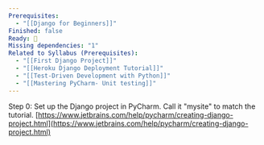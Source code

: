 ```yaml
---
Prerequisites:
  - "[[Django for Beginners]]"
Finished: false
Ready: 🔘
Missing dependencies: "1"
Related to Syllabus (Prerequisites):
  - "[[First Django Project]]"
  - "[[Heroku Django Deployment Tutorial]]"
  - "[[Test-Driven Development with Python]]"
  - "[[Mastering PyCharm- Unit testing]]"
---
```

Step 0: Set up the Django project in PyCharm. Call it "mysite" to match the tutorial. [https://www.jetbrains.com/help/pycharm/creating-django-project.html](https://www.jetbrains.com/help/pycharm/creating-django-project.html)